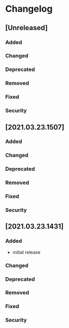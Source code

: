 # Changelog

## [Unreleased]
### Added

### Changed

### Deprecated

### Removed

### Fixed

### Security
## [2021.03.23.1507]
### Added

### Changed

### Deprecated

### Removed

### Fixed

### Security
## [2021.03.23.1431]

### Added

- initial release

### Changed

### Deprecated

### Removed

### Fixed

### Security
